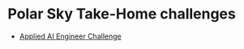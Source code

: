# Polar Sky Take-Home challenges

- [Applied AI Engineer Challenge](applied-ai-engineer/CHALLENGE.md)
